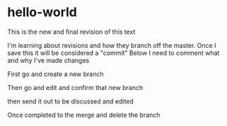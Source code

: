 # hello-world
This is the new and final revision of this text

I'm learning about revisions and how they branch off the master.
Once I save this it will be considered a "commit"
Below I need to comment what and why I've made changes

First go and create a new branch

Then go and edit and confirm that new branch

then send it out to be discussed and edited

Once completed to the merge and delete the branch
